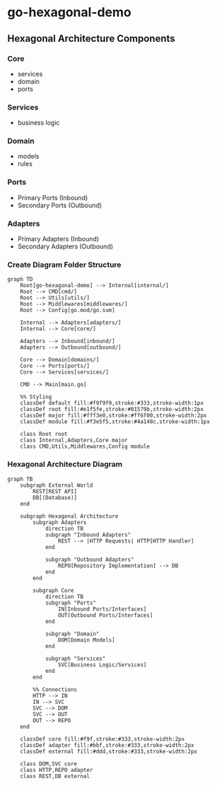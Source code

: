 # go-hexagonal-demo

## Hexagonal Architecture Components

### Core

- services
- domain
- ports

### Services

- business logic

### Domain

- models
- rules

### Ports

- Primary Ports (Inbound)
- Secondary Ports (Outbound)

### Adapters

- Primary Adapters (Inbound)
- Secondary Adapters (Outbound)

### Create Diagram Folder Structure

```mermaid
graph TD
    Root[go-hexagonal-demo] --> Internal[internal/]
    Root --> CMD[cmd/]
    Root --> Utils[utils/]
    Root --> Middlewares[middlewares/]
    Root --> Config[go.mod/go.sum]

    Internal --> Adapters[adapters/]
    Internal --> Core[core/]

    Adapters --> Inbound[inbound/]
    Adapters --> Outbound[outbound/]

    Core --> Domain[domains/]
    Core --> Ports[ports/]
    Core --> Services[services/]

    CMD --> Main[main.go]

    %% Styling
    classDef default fill:#f9f9f9,stroke:#333,stroke-width:1px
    classDef root fill:#e1f5fe,stroke:#01579b,stroke-width:2px
    classDef major fill:#fff3e0,stroke:#ff6f00,stroke-width:2px
    classDef module fill:#f3e5f5,stroke:#4a148c,stroke-width:1px

    class Root root
    class Internal,Adapters,Core major
    class CMD,Utils,Middlewares,Config module
```

### Hexagonal Architecture Diagram

```mermaid
graph TB
    subgraph External World
        REST[REST API]
        DB[(Database)]
    end

    subgraph Hexagonal Architecture
        subgraph Adapters
            direction TB
            subgraph "Inbound Adapters"
                REST --> |HTTP Requests| HTTP[HTTP Handler]
            end

            subgraph "Outbound Adapters"
                REPO[Repository Implementation] --> DB
            end
        end

        subgraph Core
            direction TB
            subgraph "Ports"
                IN[Inbound Ports/Interfaces]
                OUT[Outbound Ports/Interfaces]
            end

            subgraph "Domain"
                DOM[Domain Models]
            end

            subgraph "Services"
                SVC[Business Logic/Services]
            end
        end

        %% Connections
        HTTP --> IN
        IN --> SVC
        SVC --> DOM
        SVC --> OUT
        OUT --> REPO
    end

    classDef core fill:#f9f,stroke:#333,stroke-width:2px
    classDef adapter fill:#bbf,stroke:#333,stroke-width:2px
    classDef external fill:#ddd,stroke:#333,stroke-width:2px

    class DOM,SVC core
    class HTTP,REPO adapter
    class REST,DB external
```
